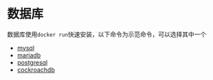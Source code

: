 
# 数据库

数据库使用`docker run`快速安装，以下命令为示范命令，可以选择其中一个

* [mysql](ops-install-database-mysql.md)
* [mariadb](ops-install-database-mariadb.md)
* [postgresql](ops-install-database-postgresql.md)
* [cockroachdb](ops-install-database-cockroachdb.md)